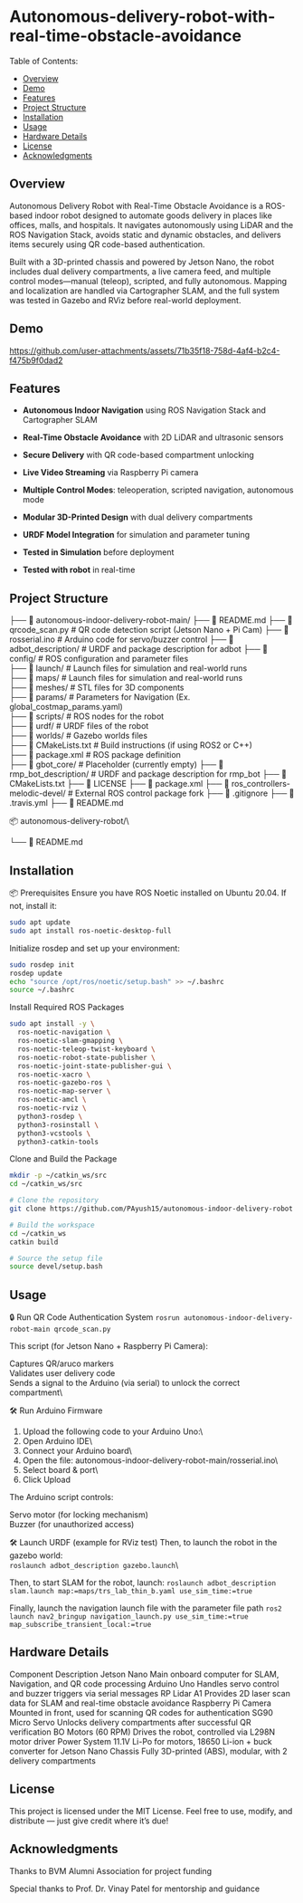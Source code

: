 # Autonomous-delivery-robot-with-real-time-obstacle-avoidance

Table of Contents:

  - [Overview](#overview)
  - [Demo](#demo)
  - [Features](#features)
  - [Project Structure](#projectstructure)
  - [Installation](#installation)
  - [Usage](#usage)
  - [Hardware Details](#hardwaredetails)
  - [License](#license)
  - [Acknowledgments](#acknowledgments)

## Overview

Autonomous Delivery Robot with Real-Time Obstacle Avoidance is a ROS-based indoor robot designed to automate goods delivery in places like offices, malls, and hospitals. It navigates autonomously using LiDAR and the ROS Navigation Stack, avoids static and dynamic obstacles, and delivers items securely using QR code-based authentication.

Built with a 3D-printed chassis and powered by Jetson Nano, the robot includes dual delivery compartments, a live camera feed, and multiple control modes—manual (teleop), scripted, and fully autonomous. Mapping and localization are handled via Cartographer SLAM, and the full system was tested in Gazebo and RViz before real-world deployment.


## Demo

https://github.com/user-attachments/assets/71b35f18-758d-4af4-b2c4-f475b9f0dad2


## Features

- **Autonomous Indoor Navigation** using ROS Navigation Stack and Cartographer SLAM

- **Real-Time Obstacle Avoidance** with 2D LiDAR and ultrasonic sensors

- **Secure Delivery** with QR code-based compartment unlocking

- **Live Video Streaming** via Raspberry Pi camera

- **Multiple Control Modes**: teleoperation, scripted navigation, autonomous mode

- **Modular 3D-Printed Design** with dual delivery compartments

- **URDF Model Integration** for simulation and parameter tuning

- **Tested in Simulation** before deployment

- **Tested with robot** in real-time



## Project Structure

├── 📂 autonomous-indoor-delivery-robot-main/
  ├── 📜 README.md
  ├── 📜 qrcode_scan.py                  # QR code detection script (Jetson Nano + Pi Cam)
  ├── 📜 rosserial.ino                   # Arduino code for servo/buzzer control
  ├── 📂 adbot_description/             # URDF and package description for adbot
    ├── 📂 config/               # ROS configuration and parameter files\
    ├── 📂 launch/               # Launch files for simulation and real-world runs\
    ├── 📂 maps/               # Launch files for simulation and real-world runs\
    ├── 📂 meshes/               # STL files for 3D components\
    ├── 📂 params/               # Parameters for Navigation (Ex. global_costmap_params.yaml)\
    ├── 📂 scripts/               # ROS nodes for the robot\
    ├── 📂 urdf/               # URDF files of the robot\
    ├── 📂 worlds/               # Gazebo worlds files\
    ├── 📜 CMakeLists.txt        # Build instructions (if using ROS2 or C++)\
    ├── 📜 package.xml           # ROS package definition\
  ├── 📂 gbot_core/                     # Placeholder (currently empty)
  ├── 📂 rmp_bot_description/          # URDF and package description for rmp_bot
    ├── 📜 CMakeLists.txt
    ├── 📜 LICENSE
    ├── 📜 package.xml
  ├── 📂 ros_controllers-melodic-devel/ # External ROS control package fork
    ├── 📜 .gitignore
    ├── 📜 .travis.yml
    ├── 📜 README.md

📦 autonomous-delivery-robot/\

└── 📜 README.md


## Installation

📦 Prerequisites
Ensure you have ROS Noetic installed on Ubuntu 20.04. If not, install it:
```bash
sudo apt update
sudo apt install ros-noetic-desktop-full
  ```
Initialize rosdep and set up your environment:

```bash
sudo rosdep init
rosdep update
echo "source /opt/ros/noetic/setup.bash" >> ~/.bashrc
source ~/.bashrc
  ```

Install Required ROS Packages

```bash
sudo apt install -y \
  ros-noetic-navigation \
  ros-noetic-slam-gmapping \
  ros-noetic-teleop-twist-keyboard \
  ros-noetic-robot-state-publisher \
  ros-noetic-joint-state-publisher-gui \
  ros-noetic-xacro \
  ros-noetic-gazebo-ros \
  ros-noetic-map-server \
  ros-noetic-amcl \
  ros-noetic-rviz \
  python3-rosdep \
  python3-rosinstall \
  python3-vcstools \
  python3-catkin-tools
  ```
  
Clone and Build the Package

```bash
mkdir -p ~/catkin_ws/src
cd ~/catkin_ws/src

# Clone the repository
git clone https://github.com/PAyush15/autonomous-indoor-delivery-robot

# Build the workspace
cd ~/catkin_ws
catkin build

# Source the setup file
source devel/setup.bash
```

## Usage

🔒 Run QR Code Authentication System
```rosrun autonomous-indoor-delivery-robot-main qrcode_scan.py```

This script (for Jetson Nano + Raspberry Pi Camera):

Captures QR/aruco markers\
Validates user delivery code\
Sends a signal to the Arduino (via serial) to unlock the correct compartment\

🛠️ Run Arduino Firmware
1. Upload the following code to your Arduino Uno:\
2. Open Arduino IDE\
3. Connect your Arduino board\
4. Open the file: autonomous-indoor-delivery-robot-main/rosserial.ino\
5. Select board & port\
6. Click Upload

The Arduino script controls:

Servo motor (for locking mechanism)\
Buzzer (for unauthorized access)

🛠️ Launch URDF (example for RViz test)
Then, to launch the robot in the gazebo world:\
```roslaunch adbot_description gazebo.launch```\

Then, to start SLAM for the robot, launch:
```roslaunch adbot_description slam.launch map:=maps/trs_lab_thin_b.yaml use_sim_time:=true```

Finally, launch the navigation launch file with the parameter file path
```ros2 launch nav2_bringup navigation_launch.py use_sim_time:=true map_subscribe_transient_local:=true```

## Hardware Details

Component	Description
Jetson Nano	Main onboard computer for SLAM, Navigation, and QR code processing
Arduino Uno	Handles servo control and buzzer triggers via serial messages
RP Lidar A1	Provides 2D laser scan data for SLAM and real-time obstacle avoidance
Raspberry Pi Camera	Mounted in front, used for scanning QR codes for authentication
SG90 Micro Servo	Unlocks delivery compartments after successful QR verification
BO Motors (60 RPM)	Drives the robot, controlled via L298N motor driver
Power System	11.1V Li-Po for motors, 18650 Li-ion + buck converter for Jetson Nano
Chassis	Fully 3D-printed (ABS), modular, with 2 delivery compartments

## License

This project is licensed under the MIT License.
Feel free to use, modify, and distribute — just give credit where it’s due!

## Acknowledgments

Thanks to BVM Alumni Association for project funding

Special thanks to Prof. Dr. Vinay Patel for mentorship and guidance


